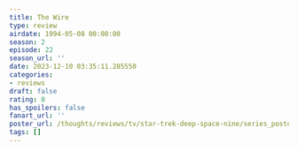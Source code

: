 ```yaml
---
title: The Wire
type: review
airdate: 1994-05-08 00:00:00
season: 2
episode: 22
season_url: ''
date: 2023-12-10 03:35:11.285550
categories:
- reviews
draft: false
rating: 0
has_spoilers: false
fanart_url: ''
poster_url: /thoughts/reviews/tv/star-trek-deep-space-nine/series_poster.jpg
tags: []
---
```


